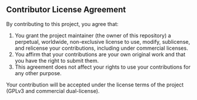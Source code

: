 ﻿## Contributor License Agreement

By contributing to this project, you agree that:

1. You grant the project maintainer (the owner of this repository) a perpetual, worldwide, non-exclusive license to use, modify, sublicense, and relicense your contributions, including under commercial licenses.
2. You affirm that your contributions are your own original work and that you have the right to submit them.
3. This agreement does not affect your rights to use your contributions for any other purpose.

Your contribution will be accepted under the license terms of the project (GPLv3 and commercial dual-license).
